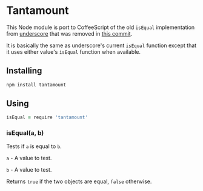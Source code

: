 # Tantamount

This Node module is port to CoffeeScript of the old `isEqual` implementation
from [underscore](http://underscorejs.org/#isEqual) that was removed in
[this commit](https://github.com/documentcloud/underscore/commit/f97783bd177e9f2fad49eadf1ae19c303150c647).

It is basically the same as underscore's current `isEqual` function except that
it uses either value's `isEqual` function when available.

## Installing

```sh
npm install tantamount
```

## Using

```coffeescript
isEqual = require 'tantamount'
```

### isEqual(a, b)

Tests if `a` is equal to `b`.

`a` - A value to test.

`b` - A value to test.

Returns `true` if the two objects are equal, `false` otherwise.
